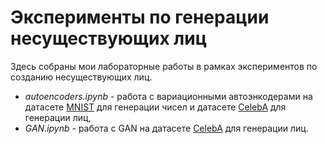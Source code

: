 # Эксперименты по генерации несуществующих лиц

Здесь собраны мои лабораторные работы в рамках экспериментов по созданию несуществующих лиц.

- *autoencoders.ipynb* - работа с вариационными автоэнкодерами на датасете [MNIST] для генерации чисел и датасете [CelebA] для генерации лиц,
- *GAN.ipynb* - работа с GAN на датасете [CelebA] для генерации лиц.

[MNIST]:<http://yann.lecun.com/exdb/mnist/>
[CelebA]:<https://mmlab.ie.cuhk.edu.hk/projects/CelebA.html>
